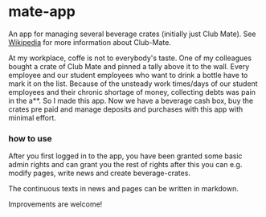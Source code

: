 mate-app
========

An app for managing several beverage crates (initially just Club Mate). See [Wikipedia](http://en.wikipedia.org/wiki/Club-Mate) for more information about Club-Mate.

At my workplace, coffe is not to everybody's taste. One of my colleagues bought a crate of Club Mate and pinned a tally above it to the wall. Every employee and our student employees who want to drink a bottle have to mark it on the list.
Because of the unsteady work times/days of our student employees and their chronic shortage of money, collecting debts was pain in the a**. So I made this app. Now we have a beverage cash box, buy the crates pre paid and manage deposits and purchases with this app with minimal effort.

### how to use

After you first logged in to the app, you have been granted some basic admin rights and can grant you the rest of rights after this you can e.g. modify pages, write news and create beverage-crates.

The continuous texts in news and pages can be written in markdown.

Improvements are welcome!
